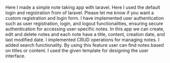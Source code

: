 Here I made a simple note taking app with laravel. Here I used the default login and registration from of laravel. Please let me know if you want a custom registration and login form. I have implemented user authentication such as user registration, login, and logout functionalities, ensuring secure authentication for accessing user-specific notes. In this app we can create, edit and delete notes and each note have a title, content, creation date, and last modified date. I implemented CRUD operations for managing notes. I added search functionality. By using this feature user can find notes based on titles or content. I used the given template for designing the user interface.

